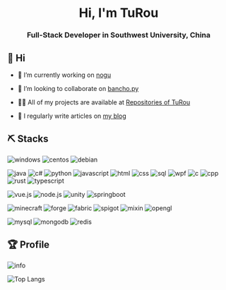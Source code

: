 <h1 align="center">Hi, I'm TuRou</h1>
<h3 align="center">Full-Stack Developer in Southwest University, China</h3>

## 👋 Hi 

- 🔭 I’m currently working on [nogu](https://github.com/TrueRou/nogu)

- 👯 I’m looking to collaborate on [bancho.py](https://github.com/ppy-sb/bancho.py)

- 👨‍💻 All of my projects are available at [Repositories of TuRou](https://github.com/TrueRou?tab=repositories)

- 📝 I regularly write articles on [my blog](https://turou.fun/)

## ⛏️ Stacks
![windows](https://img.shields.io/badge/-windows-orange?style=for-the-badge)
![centos](https://img.shields.io/badge/-centos-orange?style=for-the-badge)
![debian](https://img.shields.io/badge/-debian-orange?style=for-the-badge)


![java](https://img.shields.io/badge/-java-red?style=for-the-badge)
![c#](https://img.shields.io/badge/-c%23-red?style=for-the-badge)
![python](https://img.shields.io/badge/-python-red?style=for-the-badge)
![javascript](https://img.shields.io/badge/-javascript-red?style=for-the-badge)
![html](https://img.shields.io/badge/-html-red?style=for-the-badge)
![css](https://img.shields.io/badge/-css-red?style=for-the-badge)
![sql](https://img.shields.io/badge/-sql-red?style=for-the-badge)
![wpf](https://img.shields.io/badge/-wpf-red?style=for-the-badge)
![c](https://img.shields.io/badge/-c-red?style=for-the-badge)
![cpp](https://img.shields.io/badge/-cpp-inactive?style=for-the-badge)
![rust](https://img.shields.io/badge/-rust-inactive?style=for-the-badge)
![typescript](https://img.shields.io/badge/-typescript-inactive?style=for-the-badge)


![vue.js](https://img.shields.io/badge/-vue.js-blue?style=for-the-badge)
![node.js](https://img.shields.io/badge/-node.js-blue?style=for-the-badge)
![unity](https://img.shields.io/badge/-unity-blue?style=for-the-badge)
![springboot](https://img.shields.io/badge/-springboot-inactive?style=for-the-badge)


![minecraft](https://img.shields.io/badge/-minecraft-brown?style=for-the-badge)
![forge](https://img.shields.io/badge/-forge-grey?style=for-the-badge)
![fabric](https://img.shields.io/badge/-fabric-blue?style=for-the-badge)
![spigot](https://img.shields.io/badge/-spigot-green?style=for-the-badge)
![mixin](https://img.shields.io/badge/-mixin-yellow?style=for-the-badge)
![opengl](https://img.shields.io/badge/-opengl-inactive?style=for-the-badge)


![mysql](https://img.shields.io/badge/-mysql-blueviolet?style=for-the-badge)
![mongodb](https://img.shields.io/badge/-mongodb-blueviolet?style=for-the-badge)
![redis](https://img.shields.io/badge/-redis-blueviolet?style=for-the-badge)

## 🏆 Profile

![info](https://github-readme-stats.vercel.app/api?username=truerou&show_icons=true&count_private=true&hide=prs&theme=vue&custom_title=💕%20Github%20Stats&count_private=true)

![Top Langs](https://github-readme-stats.vercel.app/api/top-langs/?username=truerou&layout=compact&card_width=445&langs_count=10)
